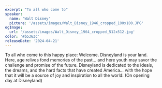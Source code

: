 ```yaml
---
excerpt: "To all who come to"
speaker:
  name: 'Walt Disney'
  picture: '/assets/images/Walt_Disney_1946_cropped_100x100.JPG'
ogImage:
  url: '/assets/images/Walt_Disney_1964_cropped_512x512.jpg'
color: '#b5363c'
releaseDate: '2024-04-21'
---
```

To all who come to this happy place: Welcome. Disneyland is your land. Here, age relives fond memories of the past... and here youth may savor the challenge and promise of the future. Disneyland is dedicated to the ideals, the dreams, and the hard facts that have created America... with the hope that it will be a source of joy and inspiration to all the world. (On opening day at Disneyland)
